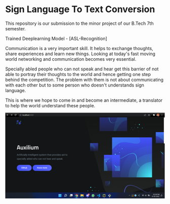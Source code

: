 # Sign Language To Text Conversion

This repository is our submission to the minor project of our B.Tech 7th semester.

Trained Deeplearning Model - [ASL-Recognition]

Communication is a very important skill. It helps to exchange thoughts, share experiences and learn new things. Looking at today's 
fast moving world networking and communication becomes very essential.

Specially abled people who can not speak and hear get this barrier of not able to portray their thoughts to the world and hence getting one step behind 
the competition. The problem with them is not about communicating with each other but to some person who doesn't understands sign language.

This is where we hope to come in and become an intermediate, a translator to help the world understand these people.

![IMG](https://github.com/Hrushi11/Frigus-Neurons_Auxilium/blob/main/assets/Auxilium.png?raw=true)
